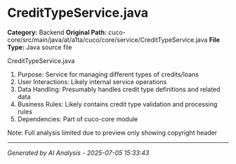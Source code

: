 # CreditTypeService.java

**Category:** Backend
**Original Path:** cuco-core/src/main/java/at/a1ta/cuco/core/service/CreditTypeService.java
**File Type:** Java source file

CreditTypeService.java
1. Purpose: Service for managing different types of credits/loans
2. User Interactions: Likely internal service operations
3. Data Handling: Presumably handles credit type definitions and related data
4. Business Rules: Likely contains credit type validation and processing rules
5. Dependencies: Part of cuco-core module

Note: Full analysis limited due to preview only showing copyright header

---
*Generated by AI Analysis - 2025-07-05 15:33:43*
